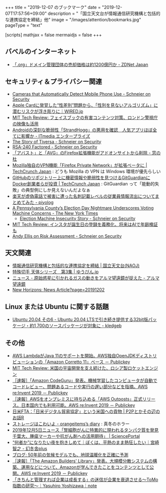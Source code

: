 +++
title = "2019-12-07 のブックマーク"
date =  "2019-12-07T17:57:56+09:00"
description = "「国立天文台が情報通信研究機構と包括的な連携協定を締結」他"
image = "/images/attention/bookmarks.jpg"
pageType = "text"

[scripts]
  mathjax = false
  mermaidjs = false
+++

## バベルのインターネット

- [「.org」ドメイン管理団体の売却価格は約1200億円か - ZDNet Japan](https://japan.zdnet.com/article/35146397/)

## セキュリティ＆プライバシー関連

- [Cameras that Automatically Detect Mobile Phone Use - Schneier on Security](https://www.schneier.com/blog/archives/2019/12/cameras_that_au.html)
- [Apple Cardに発覚した“性差別”問題から、「性別を見ないアルゴリズム」に潜むリスクが浮き彫りに｜WIRED.jp](https://wired.jp/2019/11/22/the-apple-card-didnt-see-genderand-thats-the-problem/)
- [MIT Tech Review: フェイスブックの有害コンテンツ対策、ロンドン警視庁の映像も活用](https://www.technologyreview.jp/nl/this-is-how-facebooks-ai-looks-for-bad-stuff/)
- [Androidの深刻な脆弱性「StrandHogg」の悪用を確認　人気アプリほぼ全てに影響か - ITmedia エンタープライズ](https://www.itmedia.co.jp/enterprise/articles/1912/03/news067.html)
- [The Story of Tiversa - Schneier on Security](https://www.schneier.com/blog/archives/2019/12/the_story_of_ti.html)
- [RSA-240 Factored - Schneier on Security](https://www.schneier.com/blog/archives/2019/12/rsa-240_factore.html)
- [「アバスト」と「AVG」のFirefox拡張機能がアドオンサイトから削除 - 窓の杜](https://forest.watch.impress.co.jp/docs/news/1222447.html)
- [Mozilla独自のVPN機能「Firefox Private Network」が拡張ベータに  |  TechCrunch Japan](https://jp.techcrunch.com/2019/12/04/2019-12-03-mozilla-launches-the-next-beta-phase-of-its-firefox-private-network-vpn/) : どうも Mozilla の VPN は Windows 環境が優先らしい
- [GitHubのリポジトリー上に機密情報や脆弱性を見つけるGitGuardianにDocker創業者らが投資  |  TechCrunch Japan](https://jp.techcrunch.com/2019/12/05/2019-12-04-gitguardian-raises-12m-to-help-developers-write-more-secure-code-and-fixgithub-leaks/) : GitGuardian って「能動的失敗」の典型例にしか見えないんだよなぁ
- [楽天が虚偽電話で被害に遭った名刺記載レベルの従業員情報流出についてまとめてみた - piyolog](https://piyolog.hatenadiary.jp/entry/2019/12/05/064939)
- [A Pennsylvania County’s Election Day Nightmare Underscores Voting Machine Concerns - The New York Times](https://www.nytimes.com/2019/11/30/us/politics/pennsylvania-voting-machines.html)
    - [Election Machine Insecurity Story - Schneier on Security](https://www.schneier.com/blog/archives/2019/12/election_machin_2.html)
- [MIT Tech Review: インスタが誕生日の登録を義務化、将来はAIで年齢検証も](https://www.technologyreview.jp/nl/instagram-has-started-asking-new-users-for-their-birthdays/)
- [Andy Ellis on Risk Assessment - Schneier on Security](https://www.schneier.com/blog/archives/2019/12/andy_ellis_on_r.html)

## 天文関連

- [情報通信研究機構と包括的な連携協定を締結 | 国立天文台(NAOJ)](https://www.nao.ac.jp/news/topics/2019/20191203-nict.html)
- [特殊切手 天体シリーズ　第3集 | ゆうびん.jp](https://yu-bin.jp/kitte/0170/)
- [ニュース - 原始惑星に引かれるガスの動きをアルマ望遠鏡が捉えた - アルマ望遠鏡](https://alma-telescope.jp/news/gasflow-201912)
- [New Horizons: News Article?page=20191202](http://pluto.jhuapl.edu/News-Center/News-Article.php?page=20191202)

## Linux または Ubuntu に関する話題

- [Ubuntu 20.04 その6 - Ubuntu 20.04 LTSで引き続き提供する32bit版パッケージ・約1,700のソースパッケージが対象に - kledgeb](https://kledgeb.blogspot.com/2019/12/ubuntu-2004-6-ubuntu-2004-lts32bit1700.html)

## その他

- [AWS LambdaがJava 11のサポートを開始。AWS独自OpenJDKディストリビューションの「Amazon Corretto 11」ベース － Publickey](https://www.publickey1.jp/blog/19/aws_lambdajava_11awsopenjdkamazon_corretto_11.html)
- [MIT Tech Review: 米国の宇宙開発を支え続けた、ロシア製ロケットエンジン](https://www.technologyreview.jp/s/159098/can-spacex-and-blue-origin-best-a-decades-old-russian-rocket-engine-design/)
- [［速報］「Amazon CodeGuru」発表。機械学習したコンピュータが自動でコードレビュー、問題あるコードや実行の遅い部分などを指摘。AWS re:Invent 2019 － Publickey](https://www.publickey1.jp/blog/19/amazon_codeguruaws_reinvent_2019.html)
- [［速報］AWSをオンプレミスに持ち込める「AWS Outposts」正式リリース。日本国内でも利用可能。AWS re:Invent 2019 － Publickey](https://www.publickey1.jp/blog/19/awsaws_outpostsaws_reinvent_2019.html)
- [日米FTA：「日米デジタル貿易協定」という米国への貢物 | P2Pとかその辺のお話R](https://p2ptk.org/freedom-of-speech/2876)
- [ストレージはこわいよ - orangeitems’s diary](https://www.orangeitems.com/entry/2019/12/06/121222) : 真冬のホラー
- [2019年12月5日ニュース「腎細胞がんに特異的に現われるタンパク質を発見 千葉大、腫瘍マーカーや抗がん剤への活用期待」 | SciencePortal](https://scienceportal.jst.go.jp/news/newsflash_review/newsflash/2019/12/20191205_01.html)
- [“何者か”になりたい夜を抱きしめて｜ぼくは、平熱のまま熱狂したい｜宮崎智之 - 幻冬舎plus](https://www.gentosha.jp/article/14370/)
- [ブログ: 50年前の気候モデルでも、地球温暖化を正確に予測](https://okuranagaimo.blogspot.com/2019/12/50.html)
- [［速報］「The Amazon Builders' Library」発表。大規模分散システムの構築、運用などについて、Amazonが学んできたことをコンテンツとして公開。AWS re:Invent 2019 － Publickey](https://www.publickey1.jp/blog/19/the_amazon_builders_libraryamazonaws_reinvent_2019.html)
- [「きちんと管理すれば企業は成長する」の迷信が企業を衰退させる〜ToMo指数の研究〜｜Yasuhiro Yoshizawa｜note](https://note.com/yasuyasu1976/n/n9cda73b08177)
